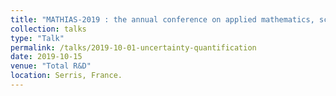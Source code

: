 ```yaml
---
title: "MATHIAS-2019 : the annual conference on applied mathematics, scientific computing, data science and Artificial Intelligence"
collection: talks
type: "Talk"
permalink: /talks/2019-10-01-uncertainty-quantification
date: 2019-10-15
venue: "Total R&D"
location: Serris, France.
---
```

